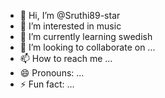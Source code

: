 - 👋 Hi, I’m @Sruthi89-star
- 👀 I’m interested in music 
- 🌱 I’m currently learning swedish
- 💞️ I’m looking to collaborate on ...
- 📫 How to reach me ...
- 😄 Pronouns: ...
- ⚡ Fun fact: ...

<!---
Sruthi89-star/Sruthi89-star is a ✨ special ✨ repository because its `README.md` (this file) appears on your GitHub profile.
You can click the Preview link to take a look at your changes.
--->
